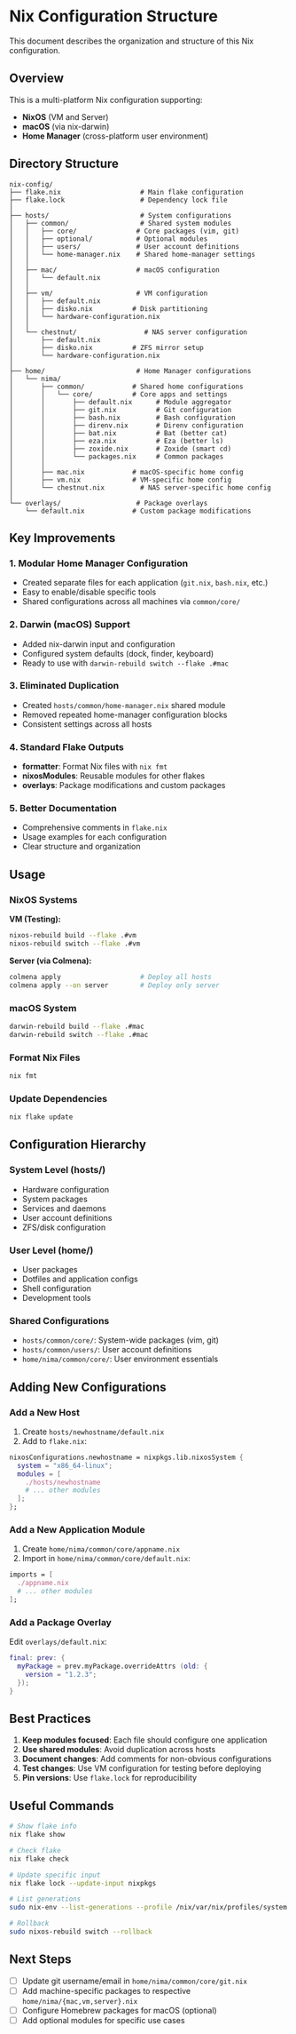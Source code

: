# Nix Configuration Structure

This document describes the organization and structure of this Nix configuration.

## Overview

This is a multi-platform Nix configuration supporting:
- **NixOS** (VM and Server)
- **macOS** (via nix-darwin)
- **Home Manager** (cross-platform user environment)

## Directory Structure

```
nix-config/
├── flake.nix                    # Main flake configuration
├── flake.lock                   # Dependency lock file
│
├── hosts/                       # System configurations
│   ├── common/                  # Shared system modules
│   │   ├── core/               # Core packages (vim, git)
│   │   ├── optional/           # Optional modules
│   │   ├── users/              # User account definitions
│   │   └── home-manager.nix    # Shared home-manager settings
│   │
│   ├── mac/                    # macOS configuration
│   │   └── default.nix
│   │
│   ├── vm/                     # VM configuration
│   │   ├── default.nix
│   │   ├── disko.nix          # Disk partitioning
│   │   └── hardware-configuration.nix
│   │
│   └── chestnut/                 # NAS server configuration
│       ├── default.nix
│       ├── disko.nix          # ZFS mirror setup
│       └── hardware-configuration.nix
│
├── home/                       # Home Manager configurations
│   └── nima/
│       ├── common/            # Shared home configurations
│       │   └── core/          # Core apps and settings
│       │       ├── default.nix      # Module aggregator
│       │       ├── git.nix          # Git configuration
│       │       ├── bash.nix         # Bash configuration
│       │       ├── direnv.nix       # Direnv configuration
│       │       ├── bat.nix          # Bat (better cat)
│       │       ├── eza.nix          # Eza (better ls)
│       │       ├── zoxide.nix       # Zoxide (smart cd)
│       │       └── packages.nix     # Common packages
│       │
│       ├── mac.nix            # macOS-specific home config
│       ├── vm.nix             # VM-specific home config
│       └── chestnut.nix         # NAS server-specific home config
│
└── overlays/                   # Package overlays
    └── default.nix            # Custom package modifications
```

## Key Improvements

### 1. **Modular Home Manager Configuration**
- Created separate files for each application (`git.nix`, `bash.nix`, etc.)
- Easy to enable/disable specific tools
- Shared configurations across all machines via `common/core/`

### 2. **Darwin (macOS) Support**
- Added nix-darwin input and configuration
- Configured system defaults (dock, finder, keyboard)
- Ready to use with `darwin-rebuild switch --flake .#mac`

### 3. **Eliminated Duplication**
- Created `hosts/common/home-manager.nix` shared module
- Removed repeated home-manager configuration blocks
- Consistent settings across all hosts

### 4. **Standard Flake Outputs**
- **formatter**: Format Nix files with `nix fmt`
- **nixosModules**: Reusable modules for other flakes
- **overlays**: Package modifications and custom packages

### 5. **Better Documentation**
- Comprehensive comments in `flake.nix`
- Usage examples for each configuration
- Clear structure and organization

## Usage

### NixOS Systems

**VM (Testing):**
```bash
nixos-rebuild build --flake .#vm
nixos-rebuild switch --flake .#vm
```

**Server (via Colmena):**
```bash
colmena apply                    # Deploy all hosts
colmena apply --on server        # Deploy only server
```

### macOS System

```bash
darwin-rebuild build --flake .#mac
darwin-rebuild switch --flake .#mac
```

### Format Nix Files

```bash
nix fmt
```

### Update Dependencies

```bash
nix flake update
```

## Configuration Hierarchy

### System Level (hosts/)
- Hardware configuration
- System packages
- Services and daemons
- User account definitions
- ZFS/disk configuration

### User Level (home/)
- User packages
- Dotfiles and application configs
- Shell configuration
- Development tools

### Shared Configurations
- `hosts/common/core/`: System-wide packages (vim, git)
- `hosts/common/users/`: User account definitions
- `home/nima/common/core/`: User environment essentials

## Adding New Configurations

### Add a New Host

1. Create `hosts/newhostname/default.nix`
2. Add to `flake.nix`:
```nix
nixosConfigurations.newhostname = nixpkgs.lib.nixosSystem {
  system = "x86_64-linux";
  modules = [
    ./hosts/newhostname
    # ... other modules
  ];
};
```

### Add a New Application Module

1. Create `home/nima/common/core/appname.nix`
2. Import in `home/nima/common/core/default.nix`:
```nix
imports = [
  ./appname.nix
  # ... other modules
];
```

### Add a Package Overlay

Edit `overlays/default.nix`:
```nix
final: prev: {
  myPackage = prev.myPackage.overrideAttrs (old: {
    version = "1.2.3";
  });
}
```

## Best Practices

1. **Keep modules focused**: Each file should configure one application
2. **Use shared modules**: Avoid duplication across hosts
3. **Document changes**: Add comments for non-obvious configurations
4. **Test changes**: Use VM configuration for testing before deploying
5. **Pin versions**: Use `flake.lock` for reproducibility

## Useful Commands

```bash
# Show flake info
nix flake show

# Check flake
nix flake check

# Update specific input
nix flake lock --update-input nixpkgs

# List generations
sudo nix-env --list-generations --profile /nix/var/nix/profiles/system

# Rollback
sudo nixos-rebuild switch --rollback
```

## Next Steps

- [ ] Update git username/email in `home/nima/common/core/git.nix`
- [ ] Add machine-specific packages to respective `home/nima/{mac,vm,server}.nix`
- [ ] Configure Homebrew packages for macOS (optional)
- [ ] Add optional modules for specific use cases
